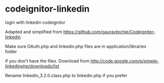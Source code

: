 codeignitor-linkedin
====================

login with linkedin codeignitor

Adapted and simplified from https://github.com/gauravtechie/Codeigniter-linkedin


Make sure OAuth.php and linkedin.php files are in application/libraries folder

If you don\'t have the files. Download from http://code.google.com/p/simple-linkedinphp/downloads/list

Rename linkedin_3.2.0.class.php to linkedin.php if you prefer